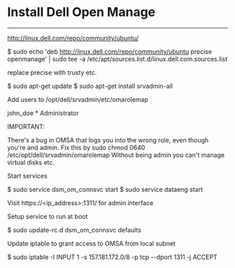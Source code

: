 # Install Dell Open Manage
---------------------------

http://linux.dell.com/repo/community/ubuntu/

$ sudo echo 'deb http://linux.dell.com/repo/community/ubuntu precise openmanage' | sudo tee -a /etc/apt/sources.list.d/linux.dell.com.sources.list 

replace precise with trusty etc.

$ sudo apt-get update
$ sudo apt-get install srvadmin-all

Add users to /opt/dell/srvadmin/etc/omarolemap 

john_doe     *     Administrator

IMPORTANT:

There's a bug in OMSA that logs you into the wrong role, even though you're and admin.
Fix this by  sudo chmod 0640 /etc/opt/dell/srvadmin/omarolemap
Without being admin you can't manage virtual disks etc.

Start services

$ sudo service dsm_om_connsvc start
$ sudo service dataeng start

Visit https://<ip_address>:1311/ for admin interface

Setup service to run at boot

$ sudo update-rc.d dsm_om_connsvc defaults

Update iptable to grant access to OMSA from local subnet

$ sudo iptable -I INPUT 1 -s 157.181.172.0/8 -p tcp --dport 1311 -j ACCEPT